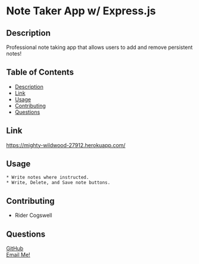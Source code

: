   # Note Taker App w/ Express.js

  ## Description
  Professional note taking app that allows users to add and remove persistent notes!

  ## Table of Contents
  - [Description](#description)
  - [Link](#link)
  - [Usage](#usage)
  - [Contributing](#contributing)
  - [Questions](#tests)

  ## Link
   https://mighty-wildwood-27912.herokuapp.com/
   
  ## Usage
    * Write notes where instructed. 
    * Write, Delete, and Save note buttons.

  ## Contributing
  * Rider Cogswell

  ## Questions
  [GitHub](https://github.com/RiderCogswell)  
  [Email Me!](mailto:ridercogswell@gmail.com)
  
